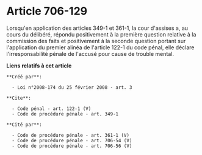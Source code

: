 # Article 706-129

Lorsqu'en application des articles 349-1 et 361-1, la cour d'assises a, au cours du délibéré, répondu positivement à la
première question relative à la commission des faits et positivement à la seconde question portant sur l'application du
premier alinéa de l'article 122-1 du code pénal, elle déclare l'irresponsabilité pénale de l'accusé pour cause de trouble
mental.

**Liens relatifs à cet article**

	**Créé par**:

	  - Loi n°2008-174 du 25 février 2008 - art. 3

	**Cite**:

	  - Code pénal - art. 122-1 (V)
	  - Code de procédure pénale - art. 349-1

	**Cité par**:

	  - Code de procédure pénale - art. 361-1 (V)
	  - Code de procédure pénale - art. 706-54 (V)
	  - Code de procédure pénale - art. 706-56 (V)
